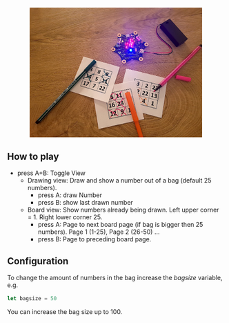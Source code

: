 <p align="center">
  <img src="assets/img/calliobingo2.jpg?raw=true" width="400" title="Board view of calliobingo">
</p>

## How to play
- press A+B: Toggle View
  - Drawing view: Draw and show a number out of a bag (default 25 numbers).
    - press A: draw Number
    - press B: show last drawn number
  - Board view: Show numbers already being drawn. Left upper corner = 1. Right lower corner 25.
    - press A: Page to next board page (if bag is bigger then 25 numbers). Page 1 (1-25), Page 2 (26-50) ...
    - press B: Page to preceding board page.

## Configuration
To change the amount of numbers in the bag increase the *bagsize* variable, e.g.
```js
let bagsize = 50
```
You can increase the bag size up to 100.
